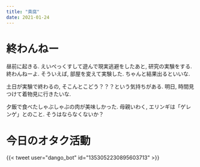 ```yaml
---
title: "貴腐"
date: 2021-01-24
---
```



# 終わんねー
昼前に起きる. えいぺっくすして遊んで現実逃避をしたあと, 研究の実験をする. 終わんねーよ. そういえば, 部屋を変えて実験した. ちゃんと結果出るといいな.

土日が実験で終わるの, そこんとこどう？？？という気持ちがある. 明日, 時間見つけて着物見に行きたいな.

夕飯で食べたしゃぶしゃぶの肉が美味しかった. 母親いわく, エリンギは「ゲレンゲ」とのこと. そうはならなくないか？

# 今日のオタク活動
{{< tweet user="dango_bot" id="1353052230895603713" >}}